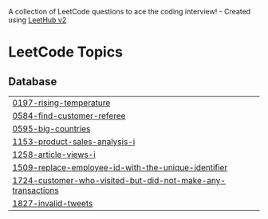 A collection of LeetCode questions to ace the coding interview! - Created using [LeetHub v2](https://github.com/arunbhardwaj/LeetHub-2.0)
<!---LeetCode Topics Start-->
# LeetCode Topics
## Database
|  |
| ------- |
| [0197-rising-temperature](https://github.com/hassan2942/SQL-50-/tree/master/0197-rising-temperature) |
| [0584-find-customer-referee](https://github.com/hassan2942/SQL-50-/tree/master/0584-find-customer-referee) |
| [0595-big-countries](https://github.com/hassan2942/SQL-50-/tree/master/0595-big-countries) |
| [1153-product-sales-analysis-i](https://github.com/hassan2942/SQL-50-/tree/master/1153-product-sales-analysis-i) |
| [1258-article-views-i](https://github.com/hassan2942/SQL-50-/tree/master/1258-article-views-i) |
| [1509-replace-employee-id-with-the-unique-identifier](https://github.com/hassan2942/SQL-50-/tree/master/1509-replace-employee-id-with-the-unique-identifier) |
| [1724-customer-who-visited-but-did-not-make-any-transactions](https://github.com/hassan2942/SQL-50-/tree/master/1724-customer-who-visited-but-did-not-make-any-transactions) |
| [1827-invalid-tweets](https://github.com/hassan2942/SQL-50-/tree/master/1827-invalid-tweets) |
<!---LeetCode Topics End-->
